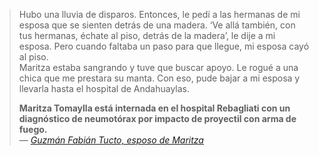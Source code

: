 > Hubo una lluvia de disparos. Entonces, le pedí a las hermanas de mi esposa que se sienten detrás de una madera. ‘Ve allá también, con tus hermanas, échate al piso, detrás de la madera’, le dije a mi esposa. Pero cuando faltaba un paso para que llegue, mi esposa cayó al piso.  
> Maritza estaba sangrando y tuve que buscar apoyo. Le rogué a una chica que me prestara su manta. Con eso, pude bajar a mi esposa y llevarla hasta el hospital de Andahuaylas.
>
> **Maritza Tomaylla está internada en el hospital Rebagliati con un diagnóstico de neumotórax por impacto de proyectil con arma de fuego.**  
> — <cite><a href="https://web.archive.org/web/20221231143304/https://threadreaderapp.com/thread/1608855626909880320.html">Guzmán Fabián Tucto, esposo de Maritza</a></cite>
